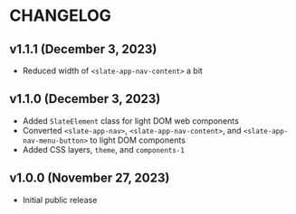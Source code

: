 # CHANGELOG

## v1.1.1 (December 3, 2023)

- Reduced width of `<slate-app-nav-content>` a bit

## v1.1.0 (December 3, 2023)

- Added `SlateElement` class for light DOM web components
- Converted `<slate-app-nav>`, `<slate-app-nav-content>`, and `<slate-app-nav-menu-button>` to light DOM components
- Added CSS layers, `theme`, and `components-1`

## v1.0.0 (November 27, 2023)

- Initial public release
